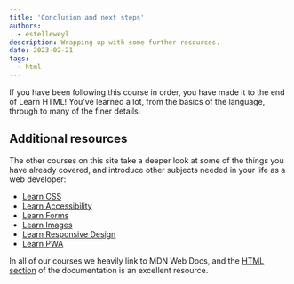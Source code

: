 ```yaml
---
title: 'Conclusion and next steps'
authors:
  - estelleweyl
description: Wrapping up with some further resources.
date: 2023-02-21
tags:
  - html
---
```


If you have been following this course in order, you have made it to the end of Learn HTML! You've learned a lot, from the basics of the language, through to many of the finer details.

## Additional resources

The other courses on this site take a deeper look at some of the things you have already covered, and introduce other subjects needed in your life as a web developer:

- [Learn CSS](/learn/css/)
- [Learn Accessibility](/learn/accessibility/)
- [Learn Forms](/learn/forms/)
- [Learn Images](/learn/images/)
- [Learn Responsive Design](/learn/design/)
- [Learn PWA](/learn/pwa/)

In all of our courses we heavily link to MDN Web Docs, and the [HTML section](https://developer.mozilla.org/docs/Web/HTML) of the documentation is an excellent resource.
